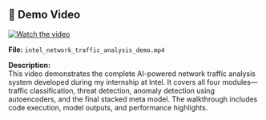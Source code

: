 ## 🎥 Demo Video

[![Watch the video](https://img.youtube.com/vi/WM0_zqcFteU/0.jpg)](https://youtu.be/WM0_zqcFteU)

**File:** `intel_network_traffic_analysis_demo.mp4`  

**Description:**  
This video demonstrates the complete AI-powered network traffic analysis system developed during my internship at Intel. It covers all four modules—traffic classification, threat detection, anomaly detection using autoencoders, and the final stacked meta model. The walkthrough includes code execution, model outputs, and performance highlights.
